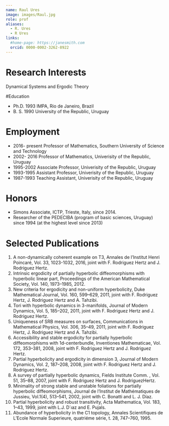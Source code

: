 ```yaml
---
name: Raul Ures
image: images/Raul.jpg
role: prof
aliases:
  - R. Ures
  - R Ures
links:
  #home-page: https://janesmith.com
  orcid: 0000-0002-3262-8922
---
```


# Research Interests

Dynamical Systems and Ergodic Theory


#Education

- Ph.D. 1993 IMPA, Rio de Janeiro, Brazil
- B. S. 1990 University of the Republic, Uruguay


# Employment

- 2016- present Professor of Mathematics, Southern University of Science and Technology
- 2002- 2016  Professor of Mathematics, Univerisity of the Republic, Uruguay
- 1995-2002 Associate Professor, Univerisity of the Republic, Uruguay
- 1993-1995 Assistant Professor, Univerisity of the Republic, Uruguay
- 1987-1993  Teaching Assistant, Univerisity of the Republic, Uruguay


# Honors

- Simons Associate, ICTP, Trieste, Italy, since 2014.
- Researcher of the PEDECIBA (program of basic sciences, Uruguay) since 1994 (at the highest level since 2013)




# Selected Publications


1. A non-dynamically coherent example on T3, Annales de l’Institut Henri Poincaré, Vol. 33, 1023-1032, 2016, joint with F. Rodriguez Hertz and J. Rodriguez Hertz.
1. Intrinsic ergodicity of partially hyperbolic diffeomorphisms with hyperbolic linear part, Proceedings of the American Mathematical Society, Vol. 140, 1973–1985, 2012.
1. New criteria for ergodicity and non-uniform hyperbolicity, Duke Mathematical Journal, Vol. 160, 599–629, 2011, joint with F. Rodriguez Hertz, J. Rodriguez Hertz and A. Tahzibi.
1. Tori with hyperbolic dynamics in 3-manifolds, Journal of Modern Dynamics, Vol. 5, 185–202, 2011, joint with F. Rodriguez Hertz and J. Rodriguez Hertz.
1. Uniqueness of SRB measures on surfaces, Communications in Mathematical Physics, Vol. 306, 35–49, 2011, joint with F. Rodriguez Hertz, J. Rodriguez Hertz and A. Tahzibi.
1. Accessibility and stable ergodicity for partially hyperbolic diffeomorphisms with 1d-centerbundle, Inventiones Mathematicae, Vol. 172, 353–381, 2008, joint with F. Rodriguez Hertz and J. Rodriguez Hertz.
1. Partial hyperbolicity and ergodicity in dimension 3, Journal of Modern Dynamics, Vol. 2, 187–208, 2008, joint with F. Rodriguez Hertz and J. Rodriguez Hertz.
1. A survey of partially hyperbolic dynamics, Fields Institute Comm. , Vol. 51, 35–88, 2007, joint with F. Rodriguez Hertz and J. RodriguezHertz.
1. Minimality of strong stable and unstable foliations for partially hyperbolic diffeomorphisms, Journal de l’Institut de Mathématiques de Jussieu, Vol.1(4), 513–541, 2002, joint with C. Bonatti and L. J. Díaz.
1. Partial hyperbolicity and robust transitivity, Acta Mathematica, Vol. 183, 1–43, 1999, joint with L.J. D´ıaz and E. Pujals.
1. Abundance of hyperbolicity in the C1 topology, Annales Scientifiques de L’Ecole Normale Superieure, quatriéme série, t. 28, 747–760, 1995.


